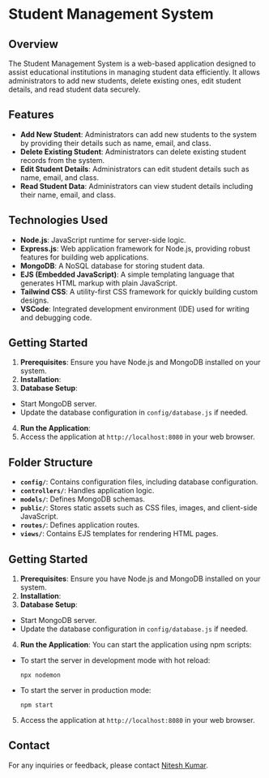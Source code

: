 # Student Management System

## Overview
The Student Management System is a web-based application designed to assist educational institutions in managing student data efficiently. It allows administrators to add new students, delete existing ones, edit student details, and read student data securely.

## Features
- **Add New Student**: Administrators can add new students to the system by providing their details such as name, email, and class.
- **Delete Existing Student**: Administrators can delete existing student records from the system.
- **Edit Student Details**: Administrators can edit student details such as name, email, and class.
- **Read Student Data**: Administrators can view student details including their name, email, and class.

## Technologies Used
- **Node.js**: JavaScript runtime for server-side logic.
- **Express.js**: Web application framework for Node.js, providing robust features for building web applications.
- **MongoDB**: A NoSQL database for storing student data.
- **EJS (Embedded JavaScript)**: A simple templating language that generates HTML markup with plain JavaScript.
- **Tailwind CSS**: A utility-first CSS framework for quickly building custom designs.
- **VSCode**: Integrated development environment (IDE) used for writing and debugging code.

## Getting Started
1. **Prerequisites**: Ensure you have Node.js and MongoDB installed on your system.
2. **Installation**:
3. **Database Setup**: 
- Start MongoDB server.
- Update the database configuration in `config/database.js` if needed.
4. **Run the Application**:
5. Access the application at `http://localhost:8080` in your web browser.

## Folder Structure
- **`config/`**: Contains configuration files, including database configuration.
- **`controllers/`**: Handles application logic.
- **`models/`**: Defines MongoDB schemas.
- **`public/`**: Stores static assets such as CSS files, images, and client-side JavaScript.
- **`routes/`**: Defines application routes.
- **`views/`**: Contains EJS templates for rendering HTML pages.

## Getting Started
1. **Prerequisites**: Ensure you have Node.js and MongoDB installed on your system.
2. **Installation**:
3. **Database Setup**: 
- Start MongoDB server.
- Update the database configuration in `config/database.js` if needed.
4. **Run the Application**:
You can start the application using npm scripts:
- To start the server in development mode with hot reload:
  ```
  npx nodemon
  ```
- To start the server in production mode:
  ```
  npm start
  ```
5. Access the application at `http://localhost:8080` in your web browser.



## Contact
For any inquiries or feedback, please contact [Nitesh Kumar](mailto:niteshkumar61725@gmail.com).
